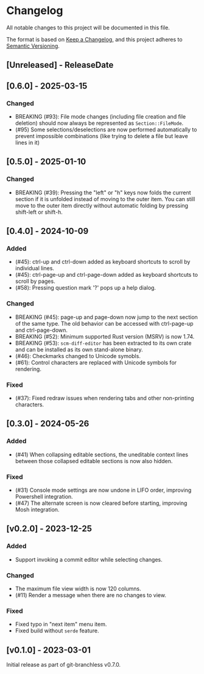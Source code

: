 # Changelog

All notable changes to this project will be documented in this file.

The format is based on [Keep a Changelog](https://keepachangelog.com/en/1.0.0/),
and this project adheres to [Semantic Versioning](https://semver.org/spec/v2.0.0.html).

<!-- next-header -->
## [Unreleased] - ReleaseDate

## [0.6.0] - 2025-03-15

### Changed

- BREAKING (#93): File mode changes (including file creation and file deletion) should now always be represented as `Section::FileMode`.
- (#95) Some selections/deselections are now performed automatically to prevent impossible combinations (like trying to delete a file but leave lines in it)

## [0.5.0] - 2025-01-10

### Changed

- BREAKING (#39): Pressing the "left" or "h" keys now folds the current section if it is unfolded instead of moving to the outer item. You can still move to the outer item directly without automatic folding by pressing shift-left or shift-h.

## [0.4.0] - 2024-10-09

### Added

- (#45): ctrl-up and ctrl-down added as keyboard shortcuts to scroll by individual lines.
- (#45): ctrl-page-up and ctrl-page-down added as keyboard shortcuts to scroll by pages.
- (#58): Pressing question mark '?' pops up a help dialog.

### Changed

- BREAKING (#45): page-up and page-down now jump to the next section of the same type. The old behavior can be accessed with ctrl-page-up and ctrl-page-down.
- BREAKING (#52): Minimum supported Rust version (MSRV) is now 1.74.
- BREAKING (#53): `scm-diff-editor` has been extracted to its own crate and can be installed as its own stand-alone binary.
- (#46): Checkmarks changed to Unicode symobls.
- (#61): Control characters are replaced with Unicode symbols for rendering.

### Fixed

- (#37): Fixed redraw issues when rendering tabs and other non-printing characters.

## [0.3.0] - 2024-05-26

### Added

- (#41) When collapsing editable sections, the uneditable context lines between those collapsed editable sections is now also hidden.

### Fixed

- (#31) Console mode settings are now undone in LIFO order, improving Powershell integration.
- (#47) The alternate screen is now cleared before starting, improving Mosh integration.

## [v0.2.0] - 2023-12-25

### Added

- Support invoking a commit editor while selecting changes.

### Changed

- The maximum file view width is now 120 columns.
- (#11) Render a message when there are no changes to view.

### Fixed

- Fixed typo in "next item" menu item.
- Fixed build without `serde` feature.

## [v0.1.0] - 2023-03-01

Initial release as part of git-branchless v0.7.0.
